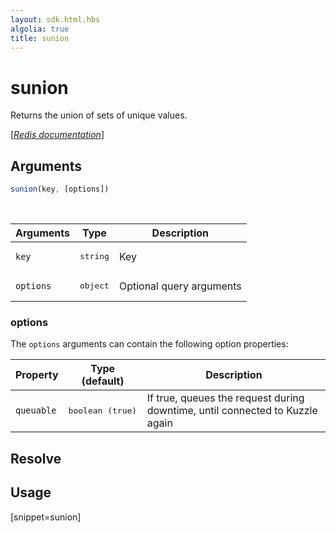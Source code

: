 ```yaml
---
layout: sdk.html.hbs
algolia: true
title: sunion
---
```


# sunion


Returns the union of sets of unique values.

[[_Redis documentation_]](https://redis.io/commands/sunion)

## Arguments

```js
sunion(key, [options])

```

<br/>

| Arguments    | Type    | Description |
|--------------|---------|-------------|
| `key` | <pre>string</pre> | Key |
| ``options`` | <pre>object</pre> | Optional query arguments |

### options

The `options` arguments can contain the following option properties:

| Property   | Type (default)   | Description                       |
| ---------- | ------- | --------------------------------- |
| `queuable` | <pre>boolean (true)</pre> | If true, queues the request during downtime, until connected to Kuzzle again |

## Resolve

## Usage

[snippet=sunion]
